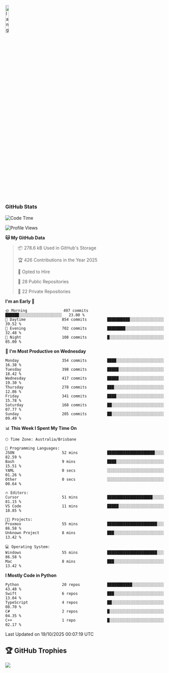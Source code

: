 <p align="left"><img width=15%" src="https://github.com/alansmathew/alansmathew/raw/master/lang.gif" alt="lang image here" /></p>

# <h3 align="left">GitHub Stats</h3>

<!--START_SECTION:waka-->
![Code Time](http://img.shields.io/badge/Code%20Time-619%20hrs%2014%20mins-blue)

![Profile Views](http://img.shields.io/badge/Profile%20Views-1-blue)

**🐱 My GitHub Data** 

> 📦 278.6 kB Used in GitHub's Storage 
 > 
> 🏆 426 Contributions in the Year 2025
 > 
> 💼 Opted to Hire
 > 
> 📜 28 Public Repositories 
 > 
> 🔑 22 Private Repositories 
 > 
**I'm an Early 🐤** 

```text
🌞 Morning                497 commits         ██████░░░░░░░░░░░░░░░░░░░   23.00 % 
🌆 Daytime                854 commits         ██████████░░░░░░░░░░░░░░░   39.52 % 
🌃 Evening                702 commits         ████████░░░░░░░░░░░░░░░░░   32.48 % 
🌙 Night                  108 commits         █░░░░░░░░░░░░░░░░░░░░░░░░   05.00 % 
```
📅 **I'm Most Productive on Wednesday** 

```text
Monday                   354 commits         ████░░░░░░░░░░░░░░░░░░░░░   16.38 % 
Tuesday                  398 commits         █████░░░░░░░░░░░░░░░░░░░░   18.42 % 
Wednesday                417 commits         █████░░░░░░░░░░░░░░░░░░░░   19.30 % 
Thursday                 278 commits         ███░░░░░░░░░░░░░░░░░░░░░░   12.86 % 
Friday                   341 commits         ████░░░░░░░░░░░░░░░░░░░░░   15.78 % 
Saturday                 168 commits         ██░░░░░░░░░░░░░░░░░░░░░░░   07.77 % 
Sunday                   205 commits         ██░░░░░░░░░░░░░░░░░░░░░░░   09.49 % 
```


📊 **This Week I Spent My Time On** 

```text
🕑︎ Time Zone: Australia/Brisbane

💬 Programming Languages: 
JSON                     52 mins             █████████████████████░░░░   82.59 % 
Bash                     9 mins              ████░░░░░░░░░░░░░░░░░░░░░   15.51 % 
YAML                     0 secs              ░░░░░░░░░░░░░░░░░░░░░░░░░   01.26 % 
Other                    0 secs              ░░░░░░░░░░░░░░░░░░░░░░░░░   00.64 % 

🔥 Editors: 
Cursor                   51 mins             ████████████████████░░░░░   81.15 % 
VS Code                  11 mins             █████░░░░░░░░░░░░░░░░░░░░   18.85 % 

🐱‍💻 Projects: 
Proxmox                  55 mins             ██████████████████████░░░   86.58 % 
Unknown Project          8 mins              ███░░░░░░░░░░░░░░░░░░░░░░   13.42 % 

💻 Operating System: 
Windows                  55 mins             ██████████████████████░░░   86.58 % 
Mac                      8 mins              ███░░░░░░░░░░░░░░░░░░░░░░   13.42 % 
```

**I Mostly Code in Python** 

```text
Python                   20 repos            ███████████░░░░░░░░░░░░░░   43.48 % 
Swift                    6 repos             ███░░░░░░░░░░░░░░░░░░░░░░   13.04 % 
TypeScript               4 repos             ██░░░░░░░░░░░░░░░░░░░░░░░   08.70 % 
C#                       2 repos             █░░░░░░░░░░░░░░░░░░░░░░░░   04.35 % 
C++                      1 repo              █░░░░░░░░░░░░░░░░░░░░░░░░   02.17 % 
```




 Last Updated on 19/10/2025 00:07:19 UTC
<!--END_SECTION:waka-->

## 🏆 GitHub Trophies

![](https://github-profile-trophy.vercel.app/?username=samh06&theme=discord&no-frame=true&no-bg=false&margin-w=4)
